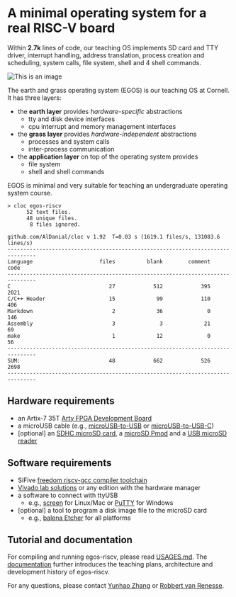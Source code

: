 # A minimal operating system for a real RISC-V board

Within **2.7k** lines of code, our teaching OS implements SD card and TTY driver, interrupt handling, address translation, process creation and scheduling, system calls, file system, shell and 4 shell commands.

![This is an image](https://dolobyte.net/print/egos-riscv.jpg)

The earth and grass operating system (EGOS) is our teaching OS at Cornell. It has three layers: 

* the **earth layer** provides *hardware-specific* abstractions
    * tty and disk device interfaces
    * cpu interrupt and memory management interfaces
* the **grass layer** provides *hardware-independent* abstractions
    * processes and system calls
    * inter-process communication
* the **application layer** on top of the operating system provides
    * file system
    * shell and shell commands

EGOS is minimal and very suitable for teaching an undergraduate operating system course.

```shell
> cloc egos-riscv
      52 text files.
      48 unique files.                              
       8 files ignored.

github.com/AlDanial/cloc v 1.92  T=0.03 s (1619.1 files/s, 131083.6 lines/s)
-------------------------------------------------------------------------------
Language                     files          blank        comment           code
-------------------------------------------------------------------------------
C                               27            512            395           2021
C/C++ Header                    15             99            110            406
Markdown                         2             36              0            146
Assembly                         3              3             21             69
make                             1             12              0             56
-------------------------------------------------------------------------------
SUM:                            48            662            526           2698
-------------------------------------------------------------------------------
```

## Hardware requirements
* an Artix-7 35T [Arty FPGA Development Board](https://digilent.com/shop/arty-a7-artix-7-fpga-development-board/)
* a microUSB cable (e.g., [microUSB-to-USB](https://www.amazon.com/CableCreation-Charging-Shielded-Charger-Compatible/dp/B07CKXQ9NB?ref_=ast_sto_dp&th=1&psc=1) or [microUSB-to-USB-C](https://www.amazon.com/dp/B0744BKDRD?psc=1&ref=ppx_yo2_dt_b_product_details))
* [optional] an [SDHC microSD card](https://www.amazon.com/dp/B073K14CVB?ref=ppx_yo2_dt_b_product_details&th=1), a [microSD Pmod](https://digilent.com/reference/pmod/pmodmicrosd/start?redirect=1) and a [USB microSD reader](https://www.amazon.com/dp/B07G5JV2B5?psc=1&ref=ppx_yo2_dt_b_product_details)

## Software requirements
* SiFive [freedom riscv-gcc compiler toolchain](https://github.com/sifive/freedom-tools/releases/tag/v2020.04.0-Toolchain.Only)
* [Vivado lab solutions](https://www.xilinx.com/support/download.html) or any edition with the hardware manager
* a software to connect with ttyUSB
    * e.g., [screen](https://linux.die.net/man/1/screen) for Linux/Mac or [PuTTY](https://www.putty.org/) for Windows
* [optional] a tool to program a disk image file to the microSD card 
    * e.g., [balena Etcher](https://www.balena.io/etcher/) for all platforms

## Tutorial and documentation

For compiling and running egos-riscv, please read [USAGES.md](USAGES.md). 
The [documentation](../../../documentation) further introduces the teaching plans, architecture and development history of egos-riscv.

For any questions, please contact [Yunhao Zhang](https://dolobyte.net/) or [Robbert van Renesse](https://www.cs.cornell.edu/home/rvr/).
